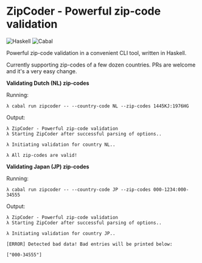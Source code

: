 # ZipCoder - Powerful zip-code validation

![Haskell](https://img.shields.io/badge/Haskell-purple?style=for-the-badge&logo=haskell&logoColor=white)
![Cabal](https://img.shields.io/badge/Cabal-blue?style=for-the-badge&logo=haskell&logoColor=white)

Powerful zip-code validation in a convenient CLI tool, written in Haskell.

Currently supporting zip-codes of a few dozen countries. PRs are welcome and it's a very easy change.

**Validating Dutch (NL) zip-codes**

Running:
```
λ cabal run zipcoder -- --country-code NL --zip-codes 1445KJ:1976HG
```

Output:
```
λ ZipCoder - Powerful zip-code validation
λ Starting ZipCoder after successful parsing of options..

λ Initiating validation for country NL..

λ All zip-codes are valid!
```

**Validating Japan (JP) zip-codes**

Running:
```
λ cabal run zipcoder -- --country-code JP --zip-codes 000-1234:000-34555
```

Output:
```
λ ZipCoder - Powerful zip-code validation
λ Starting ZipCoder after successful parsing of options..

λ Initiating validation for country JP..

[ERROR] Detected bad data! Bad entries will be printed below:

["000-34555"]
```